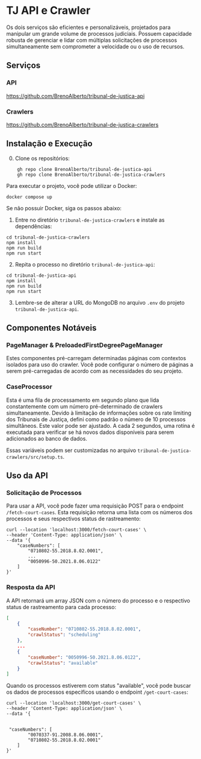 # TJ API e Crawler

Os dois serviços são eficientes e personalizáveis, projetados para manipular um grande volume de processos judiciais. Possuem capacidade robusta de gerenciar e lidar com múltiplas solicitações de processos simultaneamente sem comprometer a velocidade ou o uso de recursos.

## Serviços

### API
https://github.com/BrenoAlberto/tribunal-de-justica-api

### Crawlers
https://github.com/BrenoAlberto/tribunal-de-justica-crawlers

## Instalação e Execução

0. Clone os repositórios:

```shell
    gh repo clone BrenoAlberto/tribunal-de-justica-api
    gh repo clone BrenoAlberto/tribunal-de-justica-crawlers
```

Para executar o projeto, você pode utilizar o Docker:

```shell
docker compose up
```

Se não possuir Docker, siga os passos abaixo:

1. Entre no diretório `tribunal-de-justica-crawlers` e instale as dependências:

```shell
cd tribunal-de-justica-crawlers
npm install
npm run build
npm run start
```

2. Repita o processo no diretório `tribunal-de-justica-api`:

```shell
cd tribunal-de-justica-api
npm install
npm run build
npm run start
```

3. Lembre-se de alterar a URL do MongoDB no arquivo `.env` do projeto `tribunal-de-justica-api`.

## Componentes Notáveis

### PageManager & PreloadedFirstDegreePageManager

Estes componentes pré-carregam determinadas páginas com contextos isolados para uso do crawler. Você pode configurar o número de páginas a serem pré-carregadas de acordo com as necessidades do seu projeto.

### CaseProcessor

Esta é uma fila de processamento em segundo plano que lida constantemente com um número pré-determinado de crawlers simultaneamente. Devido à limitação de informações sobre os rate limiting dos Tribunais de Justiça, defini como padrão o número de 10 processos simultâneos. Este valor pode ser ajustado. A cada 2 segundos, uma rotina é executada para verificar se há novos dados disponíveis para serem adicionados ao banco de dados.

Essas variáveis podem ser customizadas no arquivo `tribunal-de-justica-crawlers/src/setup.ts`.

## Uso da API

### Solicitação de Processos

Para usar a API, você pode fazer uma requisição POST para o endpoint `/fetch-court-cases`. Esta requisição retorna uma lista com os números dos processos e seus respectivos status de rastreamento:

```shell
curl --location 'localhost:3000/fetch-court-cases' \
--header 'Content-Type: application/json' \
--data '{
    "caseNumbers": [
        "0710802-55.2018.8.02.0001",
        ...
        "0050996-50.2021.8.06.0122"
    ]
}'
```

### Resposta da API

A API retornará um array JSON com o número do processo e o respectivo status de rastreamento para cada processo:

```json
[
    {
        "caseNumber": "0710802-55.2018.8.02.0001",
        "crawlStatus": "scheduling"
    },
    ...
    {
        "caseNumber": "0050996-50.2021.8.06.0122",
        "crawlStatus": "available"
    }
]
```

Quando os processos estiverem com status "available", você pode buscar os dados de processos específicos usando o endpoint `/get-court-cases`:

```shell
curl --location 'localhost:3000/get-court-cases' \
--header 'Content-Type: application/json' \
--data '{
   

 "caseNumbers": [
        "0070337-91.2008.8.06.0001",
        "0710802-55.2018.8.02.0001"
    ]
}'
```
